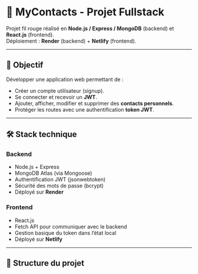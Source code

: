 # 📒 MyContacts - Projet Fullstack

Projet fil rouge réalisé en **Node.js / Express / MongoDB** (backend) et **React.js** (frontend).  
Déploiement : **Render** (backend) + **Netlify** (frontend).

---

## 🚀 Objectif
Développer une application web permettant de :
- Créer un compte utilisateur (signup).
- Se connecter et recevoir un **JWT**.
- Ajouter, afficher, modifier et supprimer des **contacts personnels**.
- Protéger les routes avec une authentification **token JWT**.

---

## 🛠️ Stack technique
### Backend
- Node.js + Express
- MongoDB Atlas (via Mongoose)
- Authentification JWT (jsonwebtoken)
- Sécurité des mots de passe (bcrypt)
- Déployé sur **Render**

### Frontend
- React.js
- Fetch API pour communiquer avec le backend
- Gestion basique du token dans l’état local
- Déployé sur **Netlify**

---

## 📂 Structure du projet


